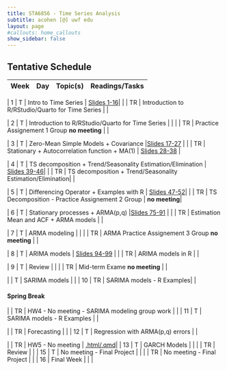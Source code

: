 ```yaml
---
title: STA6856 - Time Series Analysis 
subtitle: acohen [@] uwf edu
layout: page
#callouts: home_callouts
show_sidebar: false
---
```



## Tentative Schedule

| **Week** | **Day** | **Topic(s)** | **Readings/Tasks** |
|:-:|:---:|:--------------------|:--:|

| 1    | T     | Intro to Time Series | [Slides 1-16](https://acohenstat.github.io/STA6856/STA6856_Time_Series_Slides_AC.pdf#page=2)|
|      | TR    | Introduction to R/RStudio/Quarto for Time Series | |

| 2    | T     | Introduction to R/RStudio/Quarto for Time Series | | 
|      | TR    | Practice Assignement 1 Group **no meeting** | |

| 3    | T     | Zero-Mean Simple Models + Covariance |[Slides 17-27](https://acohenstat.github.io/STA6856/STA6856_Time_Series_Slides_AC.pdf#page=29) |
|      | TR    | Stationary + Autocorrelation function + MA(1) | [Slides 28-38](https://acohenstat.github.io/STA6856/STA6856_Time_Series_Slides_AC.pdf#page=43)  | 

| 4    | T     | TS decomposition + Trend/Seasonality Estimation/Elimination | [Slides 39-46](https://acohenstat.github.io/STA6856/STA6856_Time_Series_Slides_AC.pdf#page=56)|
|      | TR    | TS decomposition + Trend/Seasonality Estimation/Elimination|  | 

| 5    | T     | Differencing Operator + Examples with R | [Slides 47-52](https://acohenstat.github.io/STA6856/STA6856_Time_Series_Slides_AC.pdf#page=93)| 
|     | TR     | TS Decomposition - Practice Assignement 2 Group | **no meeting**|

| 6    | T     | Stationary processes + ARMA(p,q)  |[Slides 75-91](https://acohenstat.github.io/STA6856/STA6856_Time_Series_Slides_AC.pdf#page=63) |
|      | TR    | Estimation Mean and ACF + ARMA models |  | 

| 7    | T     | ARMA modeling | |
|      | TR    | ARMA Practice Assignement 3 Group **no meeting** | |

| 8    | T     | ARIMA models | [Slides 94-99](https://acohenstat.github.io/STA6856/STA6856_Time_Series_Slides_AC.pdf#page=112)  |
|      | TR    | ARIMA models in R |  |

| 9    | T     | Review  | |
|      | TR    | Mid-term Exame **no meeting** | |

|      | T    | SARIMA models | |
| 10   | TR     | SARIMA models - R Examples| |

#### **Spring Break** 

|      | TR    | HW4 - No meeting - SARIMA modeling group work   | |
| 11   | T     | SARIMA models - R Examples | |

|      | TR    | Forecasting | |
| 12   | T    | Regression with ARMA(p,q) errors  | |

|      | TR    | HW5 - No meeting  | [.html/.qmd](rcodes/HW3.html)|
| 13   | T    | GARCH Models  | |
|      | TR    | Review  | |
| 15   | T    | No meeting - Final Project  | |
|      | TR    | No meeting - Final Project  | |
| 16   | Final Week  |  | | 
